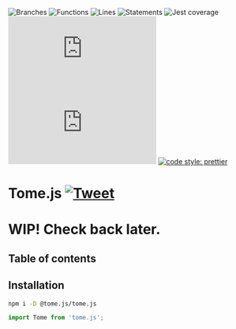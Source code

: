 ![Branches](./badges/coverage-branches.svg)
![Functions](./badges/coverage-functions.svg)
![Lines](./badges/coverage-lines.svg)
![Statements](./badges/coverage-statements.svg)
![Jest coverage](./badges/coverage-jest%20coverage.svg)
[![NPM version](https://img.shields.io/npm/v/tome.js?style=flat-square)](https://img.shields.io/npm/v/tome.js?style=flat-square)
[![Package size](https://img.shields.io/bundlephobia/min/tome.js)](https://img.shields.io/bundlephobia/min/tome.js)
[![code style: prettier](https://img.shields.io/badge/code_style-prettier-ff69b4.svg?style=flat-square)](https://github.com/prettier/prettier)

# Tome.js [![Tweet](https://img.shields.io/twitter/url/http/shields.io.svg?style=social)](https://twitter.com/intent/tweet?text=A%20reducer%20on%20steroids%2C%20but%20if%20reducers%20had%20undo%2Fredo%20and%20time-travel.&url=https://github.com/zachbutton/tome.js)

# WIP! Check back later.

## Table of contents

<!-- toc -->
<!-- tocstop -->

## Installation

```bash
npm i -D @tome.js/tome.js
```

```typescript
import Tome from 'tome.js';
```
